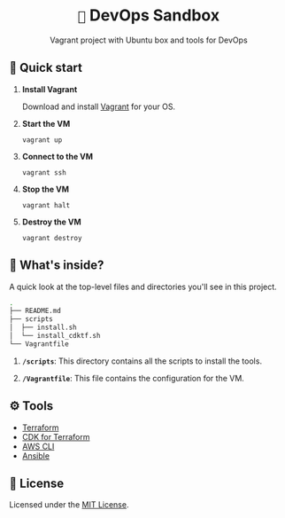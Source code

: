 <div align="center">
    <h1><code>🐋</code> DevOps Sandbox</h1>
    <p>Vagrant project with Ubuntu box and tools for DevOps</p>
</div>

## 🚀 Quick start

1.  **Install Vagrant**

    Download and install [Vagrant](https://developer.hashicorp.com/vagrant/downloads) for your OS.

2.  **Start the VM**

    ```shell
    vagrant up
    ```

3.  **Connect to the VM**

    ```shell
    vagrant ssh
    ```

4.  **Stop the VM**

    ```shell
    vagrant halt
    ```

5.  **Destroy the VM**

    ```shell
    vagrant destroy
    ```

## 🧐 What's inside?

A quick look at the top-level files and directories you'll see in this project.

```bash
.
├── README.md
├── scripts
│  ├── install.sh
│  └── install_cdktf.sh
└── Vagrantfile
```

1.  **`/scripts`**: This directory contains all the scripts to install the tools.

2.  **`/Vagrantfile`**: This file contains the configuration for the VM.

## ⚙️ Tools

- [Terraform](https://www.terraform.io/)
- [CDK for Terraform](https://www.hashicorp.com/blog/cdk-for-terraform-enabling-python-and-typescript-support)
- [AWS CLI](https://aws.amazon.com/cli/)
- [Ansible](https://www.ansible.com/)

## 📝 License

Licensed under the [MIT License](./LICENSE).
